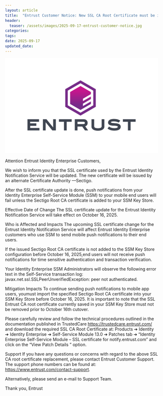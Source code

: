 ```yaml
---
layout: article
title:  "Entrust Customer Notice: New SSL CA Root Certificate must be imported in Identity Enterprise Self-Service Module (SSM) Key Store."
header:
  teaser: /assets/images/2025-09-17-entrust-customer-notice.jpg
categories:
tags:
date: 2025-09-17
updated_date: 
---
```

![image tooltip here](/assets/images/2025-09-17-entrust-customer-notice.jpg)

Attention Entrust Identity Enterprise Customers,

We wish to inform you that the SSL certificate used by the Entrust Identity Notification Service will be updated. The new certificate will be issued by an alternate Certificate Authority —Sectigo.  

After the SSL certificate update is done, push notifications from your Identity Enterprise Self-Service Module (SSM) to your mobile end users will fail unless the Sectigo Root CA certificate is added to your SSM Key Store. 

Effective Date of Change
The SSL certificate update for the Entrust Identity Notification Service will take effect on October 16, 2025.

Who is Affected and Impacts
The upcoming SSL certificate change for the Entrust Identity Notification Service will affect Entrust Identity Enterprise customers who use SSM to send mobile push notifications to their end users. 
 
If the issued Sectigo Root CA certificate is not added to the SSM Key Store configuration before October 16, 2025,end users will not receive push notifications for time sensitive authentication and transaction verification. 
 
Your Identity Enterprise SSM Administrators will observe the following error text in the Self-Service transaction log: javax.net.ssl.SSLPeerUnverifiedException: peer not authenticated.

Mitigation Impacts
To continue sending push notifications to mobile app users, youmust import the specified Sectigo Root CA certificate into your SSM Key Store before October 16, 2025. It is important to note that the SSL Entrust CA root certificate currently saved in your SSM Key Store must not be removed prior to October 16th cutover.  
 
Please carefully review and follow the technical procedures outlined in the documentation published in TrustedCare https://trustedcare.entrust.com/ and download the required SSL CA Root Certificate at: Products ➔ Identity ➔ Identity Enterprise ➔ Self-Service Module 13.0 ➔ Patches tab ➔ “Identity Enterprise Self-Service Module – SSL certificate for notify.entrust.com”  and click on the “View Patch Details ” option. 

Support
If you have any questions or concerns with regard to the above SSL CA root certificate replacement, please contact Entrust Customer Support. The support phone numbers can be found at: https://www.entrust.com/contact-support. 
 
Alternatively, please send an e-mail to Support Team. 

Thank you,
Entrust